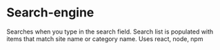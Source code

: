 # Search-engine
Searches when you type in the search field.  Search list is populated with items that match site name or category name. Uses react, node, npm

